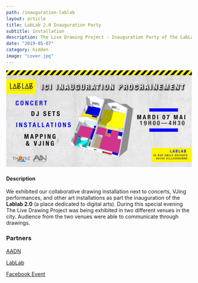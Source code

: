 ```yaml
---
path: /inauguration-lablab
layout: article
title: LabLab 2.0 Inauguration Party
subtitle: Installation
description: The Live Drawing Project - Inauguration Party of the LabLab 2.0 in partnership with AADN and LabLab
date: "2019-05-07"
category: hidden
image: "cover.jpg"
---
```


![Cover](cover.jpg)


#### Description

We exhibited our collaborative drawing installation next to concerts, VJing performances, and other art installations as part the inauguration of the __Lablab 2.0__ (a place dedicated to digital arts).
During this special evening The Live Drawing Project was being exhibited in two different venues in the city.
Audience from the two venues were able to communicate through drawings.


### Partners

[AADN](//aadn.org/)  
  
[LabLab](//www.facebook.com/atelierlablab/)  
  
[Facebook Event](//www.facebook.com/events/621144131696513/)
